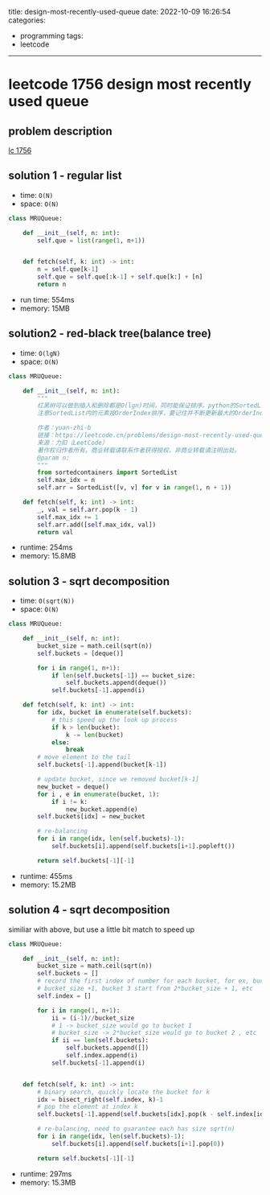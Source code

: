 title: design-most-recently-used-queue
date: 2022-10-09 16:26:54
categories:
- programming
tags:
- leetcode
---

# leetcode 1756 design most recently used queue

## problem description
[lc 1756](https://github.com/cbweixin/leetcode-python/blob/0e46a1b889ac3d5594958fc9694865ddd24bd521/leetcode-py3/leetcode/editor/en/doc/content/design-most-recently-used-queue-1756.md)

## solution 1 - regular list
- time: `O(N)`
- space: `O(N)`
```python
class MRUQueue:

    def __init__(self, n: int):
        self.que = list(range(1, n+1))


    def fetch(self, k: int) -> int:
        n = self.que[k-1]
        self.que = self.que[:k-1] + self.que[k:] + [n]
        return n

```
- run time: 554ms
- memory: 15MB

## solution2 - red-black tree(balance tree)
- time: `O(lgN)`
- space: `O(N)`
```python
class MRUQueue:

    def __init__(self, n: int):
        """
        红黑树可以做到插入和删除都是O(lgn)时间，同时能保证排序。python的SortedList内部实现了红黑树，直接用就行。
        注意SortedList内的元素按OrderIndex排序，要记住并不断更新最大的OrderIndex，确保插入SortedList尾部的OrderIndex是最大的。

        作者：yuan-zhi-b
        链接：https://leetcode.cn/problems/design-most-recently-used-queue/solution/python3-hong-hei-shu-sortedlist-by-yuan-7ev74/
        来源：力扣（LeetCode）
        著作权归作者所有。商业转载请联系作者获得授权，非商业转载请注明出处。
        @param n:
        """
        from sortedcontainers import SortedList
        self.max_idx = n
        self.arr = SortedList([v, v] for v in range(1, n + 1))

    def fetch(self, k: int) -> int:
        _, val = self.arr.pop(k - 1)
        self.max_idx += 1
        self.arr.add([self.max_idx, val])
        return val
```

- runtime: 254ms
- memory: 15.8MB


## solution 3 - sqrt decomposition
- time: `O(sqrt(N))`
- space: `O(N)`

```python
class MRUQueue:

    def __init__(self, n: int):
        bucket_size = math.ceil(sqrt(n))
        self.buckets = [deque()]

        for i in range(1, n+1):
            if len(self.buckets[-1]) == bucket_size:
                self.buckets.append(deque())
            self.buckets[-1].append(i)

    def fetch(self, k: int) -> int:
        for idx, bucket in enumerate(self.buckets):
            # this speed up the look up process
            if k > len(bucket):
                k -= len(bucket)
            else:
                break
        # move element to the tail
        self.buckets[-1].append(bucket[k-1])

        # update bucket, since we removed bucket[k-1]
        new_bucket = deque()
        for i , e in enumerate(bucket, 1):
            if i != k:
                new_bucket.append(e)
        self.buckets[idx] = new_bucket

        # re-balancing
        for i in range(idx, len(self.buckets)-1):
            self.buckets[i].append(self.buckets[i+1].popleft())

        return self.buckets[-1][-1]
```
- runtime: 455ms
- memory: 15.2MB

## solution 4 - sqrt decomposition
similiar with above, but use a little bit match to speed up
```python
class MRUQueue:

    def __init__(self, n: int):
        bucket_size = math.ceil(sqrt(n))
        self.buckets = []
        # record the first index of number for each bucket, for ex, bucket 1 start from 1, bucekt 2 start from
        # bucket_size +1, bucket 3 start from 2*bucket_size + 1, etc
        self.index = []

        for i in range(1, n+1):
            ii = (i-1)//bucket_size
            # 1 -> bucket_size would go to bucket 1
            # bucket_size -> 2*bucket_size would go to bucket 2 , etc
            if ii == len(self.buckets):
                self.buckets.append([])
                self.index.append(i)
            self.buckets[-1].append(i)


    def fetch(self, k: int) -> int:
        # binary search, quickly locate the bucket for k
        idx = bisect_right(self.index, k)-1
        # pop the element at index k
        self.buckets[-1].append(self.buckets[idx].pop(k - self.index[idx]))

        # re-balancing, need to guarantee each has size sqrt(n)
        for i in range(idx, len(self.buckets)-1):
            self.buckets[i].append(self.buckets[i+1].pop(0))

        return self.buckets[-1][-1]

```
- runtime: 297ms
- memory: 15.3MB





